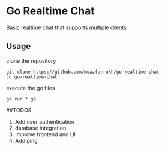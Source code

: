 # Go Realtime Chat
Basic realtime chat that supports multiple clients 
## Usage
clone the repository 
```
git clone https://github.com/moazfarrukh/go-realtime-chat
cd go-realtime-chat
```
execute the go files
```
go run *.go
```
##TODOS
1. Add user authentication
2. database integration
3. Improve frontend and UI
4. Add ping


